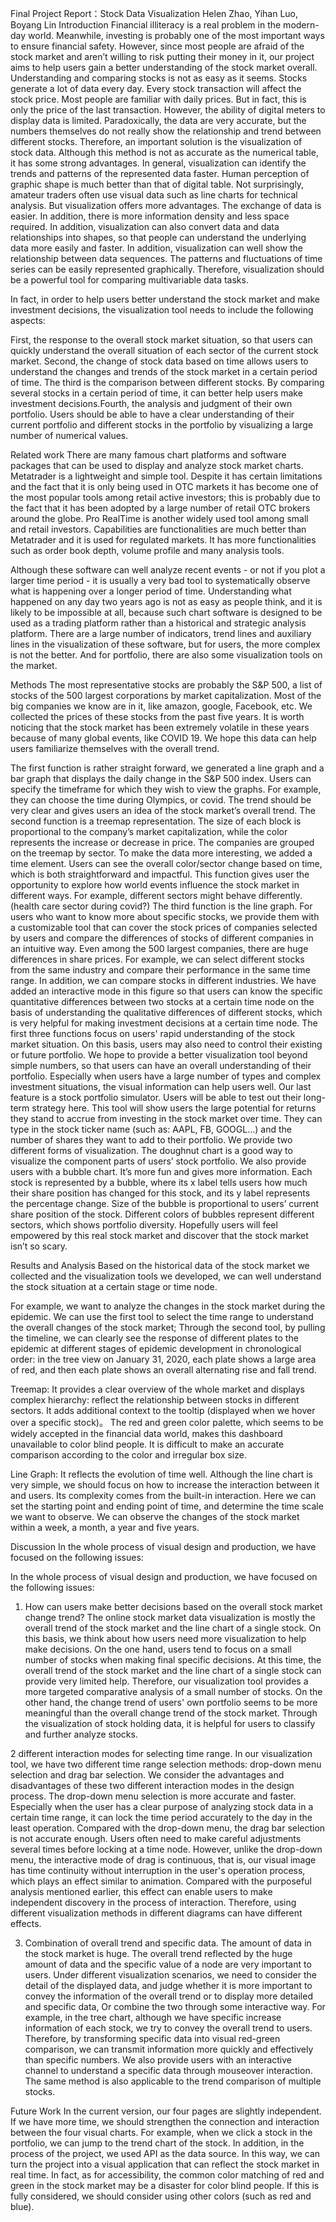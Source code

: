 Final Project Report：Stock Data Visualization
Helen Zhao, Yihan Luo, Boyang Lin
Introduction
Financial illiteracy is a real problem in the modern-day world. Meanwhile, investing is probably one of the most important ways to ensure financial safety. However, since most people are afraid of the stock market and aren’t willing to risk putting their money in it, our project aims to help users gain a better understanding of the stock market overall. 
Understanding and comparing stocks is not as easy as it seems. Stocks generate a lot of data every day. Every stock transaction will affect the stock price. Most people are familiar with daily prices. But in fact, this is only the price of the last transaction. However, the ability of digital meters to display data is limited. Paradoxically, the data are very accurate, but the numbers themselves do not really show the relationship and trend between different stocks. Therefore, an important solution is the visualization of stock data. Although this method is not as accurate as the numerical table, it has some strong advantages. In general, visualization can identify the trends and patterns of the represented data faster. Human perception of graphic shape is much better than that of digital table. Not surprisingly, amateur traders often use visual data such as line charts for technical analysis. But visualization offers more advantages. The exchange of data is easier. In addition, there is more information density and less space required. In addition, visualization can also convert data and data relationships into shapes, so that people can understand the underlying data more easily and faster. In addition, visualization can well show the relationship between data sequences. The patterns and fluctuations of time series can be easily represented graphically. Therefore, visualization should be a powerful tool for comparing multivariable data tasks.

In fact, in order to help users better understand the stock market and make investment decisions, the visualization tool needs to include the following aspects:

First, the response to the overall stock market situation, so that users can quickly understand the overall situation of each sector of the current stock market. Second, the change of stock data based on time allows users to understand the changes and trends of the stock market in a certain period of time. The third is the comparison between different stocks. By comparing several stocks in a certain period of time, it can better help users make investment decisions.Fourth, the analysis and judgment of their own portfolio. Users should be able to have a clear understanding of their current portfolio and different stocks in the portfolio by visualizing a large number of numerical values.

Related work
There are many famous chart platforms and software packages that can be used to display and analyze stock market charts.
Metatrader is a lightweight and simple tool. Despite it has certain limitations and the fact that it is only being used in OTC markets it has become one of the most popular tools among retail active investors; this is probably due to the fact that it has been adopted by a large number of retail OTC brokers around the globe.
Pro RealTime is another widely used tool among small and retail investors. Capabilities are functionalities are much better than Metatrader and it is used for regulated markets. It has more functionalities such as order book depth, volume profile and many analysis tools.


Although these software can well analyze recent events - or not if you plot a larger time period - it is usually a very bad tool to systematically observe what is happening over a longer period of time. Understanding what happened on any day two years ago is not as easy as people think, and it is likely to be impossible at all, because such chart software is designed to be used as a trading platform rather than a historical and strategic analysis platform. There are a large number of indicators, trend lines and auxiliary lines in the visualization of these software, but for users, the more complex is not the better.
And for portfolio, there are also some visualization tools on the market.


Methods
The most representative stocks are probably the S&P 500, a list of stocks of the 500 largest corporations by market capitalization. Most of the big companies we know are in it, like amazon, google, Facebook, etc. We collected the prices of these stocks from the past five years. It is worth noticing that the stock market has been extremely volatile in these years because of many global events, like COVID 19. We hope this data can help users familiarize themselves with the overall trend. 

The first function is rather straight forward, we generated a line graph and a bar graph that displays the daily change in the S&P 500 index. Users can specify the timeframe for which they wish to view the graphs. For example, they can choose the time during Olympics, or covid. The trend should be very clear and gives users an idea of the stock market’s overall trend.
The second function is a treemap representation. The size of each block is proportional to the company’s market capitalization, while the color represents the increase or decrease in price. The companies are grouped on the treemap by sector. To make the data more interesting, we added a time element. Users can see the overall color/sector change based on time, which is both straightforward and impactful. This function gives user the opportunity to explore how world events influence the stock market in different ways. For example, different sectors might behave differently. (health care sector during covid?)
The third function is the line graph. For users who want to know more about specific stocks, we provide them with a customizable tool that can cover the stock prices of companies selected by users and compare the differences of stocks of different companies in an intuitive way. Even among the 500 largest companies, there are huge differences in share prices. For example, we can select different stocks from the same industry and compare their performance in the same time range. In addition, we can compare stocks in different industries. We have added an interactive mode in this figure so that users can know the specific quantitative differences between two stocks at a certain time node on the basis of understanding the qualitative differences of different stocks, which is very helpful for making investment decisions at a certain time node.
The first three functions focus on users' rapid understanding of the stock market situation. On this basis, users may also need to control their existing or future portfolio. We hope to provide a better visualization tool beyond simple numbers, so that users can have an overall understanding of their portfolio. Especially when users have a large number of types and complex investment situations, the visual information can help users well.
Our last feature is a stock portfolio simulator. Users will be able to test out their long-term strategy here. This tool will show users the large potential for returns they stand to accrue from investing in the stock market over time.  They can type in the stock ticker name (such as: AAPL, FB, GOOGL…)  and the number of shares they want to add to their portfolio. We provide two different forms of visualization.  The doughnut chart is a good way to visualize the component parts of users’ stock portfolio.   We also provide users with a bubble chart.  It’s more fun and gives more information. Each stock is represented by a bubble, where its x label tells users how much their share position has changed for this stock, and its y label represents the percentage change. Size of the bubble is proportional to users’ current share position of the stock. Different colors of bubbles represent different sectors, which shows portfolio diversity.
Hopefully users will feel empowered by this real stock market and discover that the stock market isn’t so scary. 

Results and Analysis
Based on the historical data of the stock market we collected and the visualization tools we developed, we can well understand the stock situation at a certain stage or time node.

For example, we want to analyze the changes in the stock market during the epidemic. We can use the first tool to select the time range to understand the overall changes of the stock market; Through the second tool, by pulling the timeline, we can clearly see the response of different plates to the epidemic at different stages of epidemic development in chronological order: in the tree view on January 31, 2020, each plate shows a large area of red, and then each plate shows an overall alternating rise and fall trend.

Treemap:
It provides a clear overview of the whole market and displays complex hierarchy: reflect the relationship between stocks in different sectors. It adds additional context to the tooltip (displayed when we hover over a specific stock)。
The red and green color palette, which seems to be widely accepted in the financial data world, makes this dashboard unavailable to color blind people.
It is difficult to make an accurate comparison according to the color and irregular box size.

Line Graph:
It reflects the evolution of time well. Although the line chart is very simple, we should focus on how to increase the interaction between it and users. Its complexity comes from the built-in interaction. Here we can set the starting point and ending point of time, and determine the time scale we want to observe. We can observe the changes of the stock market within a week, a month, a year and five years.



Discussion
In the whole process of visual design and production, we have focused on the following issues:

In the whole process of visual design and production, we have focused on the following issues:

1. How can users make better decisions based on the overall stock market change trend? The online stock market data visualization is mostly the overall trend of the stock market and the line chart of a single stock. On this basis, we think about how users need more visualization to help make decisions. On the one hand, users tend to focus on a small number of stocks when making final specific decisions. At this time, the overall trend of the stock market and the line chart of a single stock can provide very limited help. Therefore, our visualization tool provides a more targeted comparative analysis of a small number of stocks. On the other hand, the change trend of users' own portfolio seems to be more meaningful than the overall change trend of the stock market. Through the visualization of stock holding data, it is helpful for users to classify and further analyze stocks.

2 different interaction modes for selecting time range. In our visualization tool, we have two different time range selection methods: drop-down menu selection and drag bar selection. We consider the advantages and disadvantages of these two different interaction modes in the design process. The drop-down menu selection is more accurate and faster. Especially when the user has a clear purpose of analyzing stock data in a certain time range, it can lock the time period accurately to the day in the least operation. Compared with the drop-down menu, the drag bar selection is not accurate enough. Users often need to make careful adjustments several times before locking at a time node. However, unlike the drop-down menu, the interactive mode of drag is continuous, that is, our visual image has time continuity without interruption in the user's operation process, which plays an effect similar to animation. Compared with the purposeful analysis mentioned earlier, this effect can enable users to make independent discovery in the process of interaction. Therefore, using different visualization methods in different diagrams can have different effects.

3. Combination of overall trend and specific data. The amount of data in the stock market is huge. The overall trend reflected by the huge amount of data and the specific value of a node are very important to users. Under different visualization scenarios, we need to consider the detail of the displayed data, and judge whether it is more important to convey the information of the overall trend or to display more detailed and specific data, Or combine the two through some interactive way. For example, in the tree chart, although we have specific increase information of each stock, we try to convey the overall trend to users. Therefore, by transforming specific data into visual red-green comparison, we can transmit information more quickly and effectively than specific numbers. We also provide users with an interactive channel to understand a specific data through mouseover interaction. The same method is also applicable to the trend comparison of multiple stocks.

Future Work
In the current version, our four pages are slightly independent. If we have more time, we should strengthen the connection and interaction between the four visual charts. For example, when we click a stock in the portfolio, we can jump to the trend chart of the stock. In addition, in the process of the project, we used API as the data source. In this way, we can turn the project into a visual application that can reflect the stock market in real time.
In fact, as for accessibility, the common color matching of red and green in the stock market may be a disaster for color blind people. If this is fully considered, we should consider using other colors (such as red and blue).


